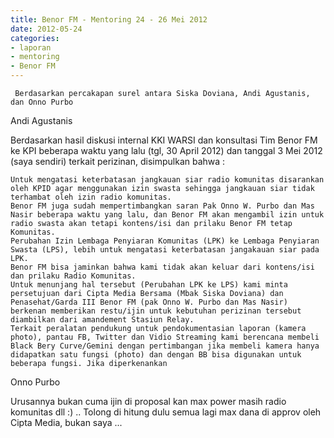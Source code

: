 ```yaml
---
title: Benor FM - Mentoring 24 - 26 Mei 2012 
date: 2012-05-24
categories:
- laporan
- mentoring
- Benor FM
---
```


     Berdasarkan percakapan surel antara Siska Doviana, Andi Agustanis, dan Onno Purbo

Andi Agustanis

Berdasarkan hasil diskusi internal KKI WARSI dan konsultasi Tim Benor FM ke KPI beberapa waktu yang lalu (tgl, 30 April 2012) dan tanggal 3 Mei 2012 (saya sendiri) terkait perizinan, disimpulkan bahwa :

    Untuk mengatasi keterbatasan jangkauan siar radio komunitas disarankan oleh KPID agar menggunakan izin swasta sehingga jangkauan siar tidak terhambat oleh izin radio komunitas.
    Benor FM juga sudah mempertimbangkan saran Pak Onno W. Purbo dan Mas Nasir beberapa waktu yang lalu, dan Benor FM akan mengambil izin untuk radio swasta akan tetapi kontens/isi dan prilaku Benor FM tetap Komunitas.
    Perubahan Izin Lembaga Penyiaran Komunitas (LPK) ke Lembaga Penyiaran Swasta (LPS), lebih untuk mengatasi keterbatasan jangakauan siar pada LPK.
    Benor FM bisa jaminkan bahwa kami tidak akan keluar dari kontens/isi dan prilaku Radio Komunitas.
    Untuk menunjang hal tersebut (Perubahan LPK ke LPS) kami minta persetujuan dari Cipta Media Bersama (Mbak Siska Doviana) dan Penasehat/Garda III Benor FM (pak Onno W. Purbo dan Mas Nasir) berkenan memberikan restu/ijin untuk kebutuhan perizinan tersebut diambilkan dari amandement Stasiun Relay.
    Terkait peralatan pendukung untuk pendokumentasian laporan (kamera photo), pantau FB, Twitter dan Vidio Streaming kami berencana membeli Black Bery Curve/Gemini dengan pertimbangan jika membeli kamera hanya didapatkan satu fungsi (photo) dan dengan BB bisa digunakan untuk beberapa fungsi. Jika diperkenankan

Onno Purbo

Urusannya bukan cuma ijin di proposal kan max power masih radio komunitas dll :) .. Tolong di hitung dulu semua lagi max dana di approv oleh Cipta Media, bukan saya ... 
